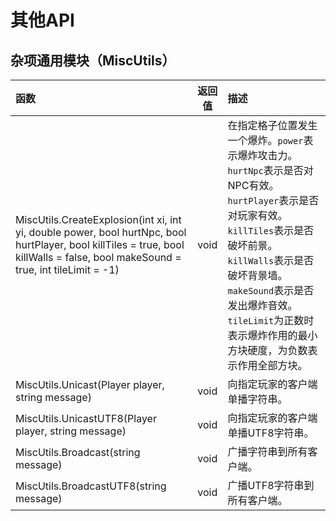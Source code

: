 # 其他API

## 杂项通用模块（MiscUtils）

| 函数 | 返回值 | 描述 |
| :--- | :---: | :--- |
| MiscUtils.CreateExplosion\(int xi, int yi, double power, bool hurtNpc, bool hurtPlayer, bool killTiles = true, bool killWalls = false, bool makeSound = true, int tileLimit = -1\) | void | 在指定格子位置发生一个爆炸。`power`表示爆炸攻击力。`hurtNpc`表示是否对NPC有效。`hurtPlayer`表示是否对玩家有效。`killTiles`表示是否破坏前景。`killWalls`表示是否破坏背景墙。`makeSound`表示是否发出爆炸音效。`tileLimit`为正数时表示爆炸作用的最小方块硬度，为负数表示作用全部方块。 |
| MiscUtils.Unicast\(Player player, string message\) | void | 向指定玩家的客户端单播字符串。 |
| MiscUtils.UnicastUTF8\(Player player, string message\) | void | 向指定玩家的客户端单播UTF8字符串。 |
| MiscUtils.Broadcast\(string message\) | void | 广播字符串到所有客户端。 |
| MiscUtils.BroadcastUTF8\(string message\) | void | 广播UTF8字符串到所有客户端。 |

